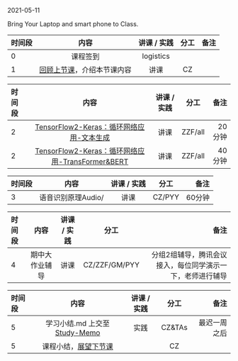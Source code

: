 2021-05-11

Bring Your Laptop and smart phone  to Class. 

| 时间段 |  内容    | 讲课 / 实践     |  分工  |  备注       |
| :---   |   :----:    |   :----:    |    :----:    | ---: |
|   0    |  课程签到     |  logistics   |          |        |
|   1    |  [回顾上节课](../WW11/WW11-Plan.md)，介绍本节课内容     |  讲课    |     CZ     |       |

|  时间段 |          内容        | 讲课 / 实践 | 分工  | 备注 |
| :----- | :-------------------: | :------: | :---: | ---: |
|   2    |   [TensorFlow2-Keras：循环网络应用-文本生成](../../../DeepLearning/TensorFlow2-rnn-basic.md)         |     讲课     |    ZZF/all      |    20分钟    |
|   2    |   [TensorFlow2-Keras：循环网络应用-TransFormer&BERT](../../../DeepLearning/TensorFlow2-rnn-basic.md)         |     讲课     |    ZZF/all      |   40分钟     |

| 时间段 |          内容        | 讲课 / 实践 | 分工  | 备注 |
| :----- | :-------------------: | :------: | :---: | ---: |
|   3    |    语音识别原理Audio/        |       讲课       |    CZ/PYY       |   60分钟     |


|  时间段 |          内容        | 讲课 / 实践 | 分工  | 备注 |
| :----- | :-------------------: | :------: | :---: | ---: |
|   4    |   期中大作业辅导         |     讲课     |    CZ/ZZF/GM/PYY      |   分组2组辅导，腾讯会议接入，每位同学演示一下，老师进行辅导      |


| 时间段  |  内容    |  讲课 / 实践     |  分工  |  备注       |
| :----  |   :----:    |   :----:    |    :----:    | ---: |
|   5    | 学习小结.md 上交至[Study-Memo](../../Study-Memo)   |  实践    |     CZ&TAs     |   最迟一周之后     |
|   5    | 课程小结，[展望下节课](../WW13/WW13-Plan.md)    |     |  CZ   |       |
